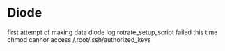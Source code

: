 # Diode
first attempt of making data diode
log rotrate_setup_script failed
this time  chmod cannor access /.root/.ssh/authorized_keys


